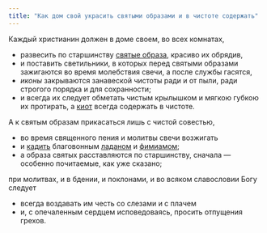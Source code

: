 ```yaml
---
title: "Как дом свой украсить святыми образами и в чистоте содержать"
---
```


Каждый христианин должен в доме своем, во всех комнатах,

* развесить по старшинству [святые образа], красиво их обрядив,
* и поставить светильники, в которых перед святыми образами зажигаются во время молебствия свечи, а после службы гасятся,
* *иконы* закрываются занавеской чистоты ради и от пыли, ради строгого порядка и для сохранности;
* и всегда их следует обметать чистым крылышком и мягкою губкою их протирать, а [киот] всегда содержать в чистоте.

А к святым образам прикасаться лишь с чистой совестью,

* во время священного пения и молитвы свечи возжигать
* и [кадить] благовонным [ладаном] и [фимиамом];
* а образа святых расставляются по старшинству, сначала — особенно почитаемые, как уже сказано;

при молитвах, и в бдении, и поклонами, и во всяком славословии Богу следует

* всегда воздавать им честь со слезами и с плачем
* и, с опечаленным сердцем исповедоваясь, просить отпущения грехов.

[святые образа]: https://ru.wikipedia.org/wiki/%D0%98%D0%BA%D0%BE%D0%BD%D0%B0 "Икона — священное изображение лиц или событий библейской или церковной истории."

[киот]: https://ru.wikipedia.org/wiki/%D0%9A%D0%B8%D0%BE%D1%82 "особый украшенный шкафчик (часто створчатый) или застеклённая полка для икон."

[кадить]: https://ru.wikipedia.org/wiki/%D0%9A%D0%B0%D0%B4%D0%B8%D0%BB%D0%BE "Каждение совершается во время молитвы с апостольских времён. Кадило разжигается при помощи раскалённого угля, на который кладется ладан — душистая смола ближневосточных деревьев. При сгорании он образует благовонный дым — фимиам. Существуют церковные кадила (имеют цепочки, которыми присоединяются к ручке) и келейные (иначе домашние, с жёстко закреплённой ручкой на боку). В христианстве кадило вошло в число церковной утвари и используется в большинстве богослужебных обрядов."

[ладаном]: https://ru.wikipedia.org/wiki/%D0%9B%D0%B0%D0%B4%D0%B0%D0%BD "Ароматическая древесная смола, получаемая из деревьев, растущих на Аравийском полуострове (в Йемене и Омане) и в Восточной Африке (в Сомали). Одно из древнейших благовоний."

[фимиамом]: https://ru.wikipedia.org/wiki/%D0%A4%D0%B8%D0%BC%D0%B8%D0%B0%D0%BC "Ароматическая смола, благовоние; вещества, сжигаемые при богослужениях. Состав фимиама (благовоний) очень сильно зависит от исторических и культурных традиций. Нередко под ним подразумевают ладанную смолу, хотя современный церковный «ладан» в большинстве случаев имеет с ней мало общего."
